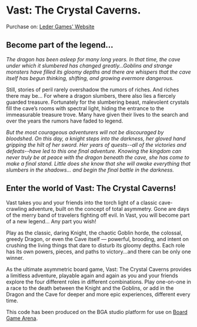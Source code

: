 # Vast: The Crystal Caverns.

Purchase on: [Leder Games' Website](https://ledergames.com/collections/games/products/vast-the-crystal-caverns)

## Become part of the legend...

_The dragon has been asleep for many long years. In that time, the cave under which it slumbered has changed greatly…Goblins and strange monsters have filled its gloomy depths and there are whispers that the cave itself has begun thinking, shifting, and growing evermore dangerous._

Still, stories of peril rarely overshadow the rumors of riches. And riches there may be… For where a dragon slumbers, there also lies a fiercely guarded treasure. Fortunately for the slumbering beast, malevolent crystals fill the cave’s rooms with spectral light, hiding the entrance to the immeasurable treasure trove. Many have given their lives to the search and over the years the rumors have faded to legend.

_But the most courageous adventurers will not be discouraged by bloodshed. On this day, a knight steps into the darkness, her gloved hand gripping the hilt of her sword. Her years of quests--all of the victories and defeats--have led to this one final adventure. Knowing the kingdom can never truly be at peace with the dragon beneath the cave, she has come to make a final stand. Little does she know that she will awake everything that slumbers in the shadows… and begin the final battle in the darkness._

## Enter the world of Vast: The Crystal Caverns!

Vast takes you and your friends into the torch light of a classic cave-crawling adventure, built on the concept of total asymmetry. Gone are days of the merry band of travelers fighting off evil. In Vast, you will become part of a new legend... Any part you wish!

Play as the classic, daring Knight, the chaotic Goblin horde, the colossal, greedy Dragon, or even the Cave itself — powerful, brooding, and intent on crushing the living things that dare to disturb its gloomy depths. Each role has its own powers, pieces, and paths to victory...and there can be only one winner.

As the ultimate asymmetric board game, Vast: The Crystal Caverns provides a limitless adventure, playable again and again as you and your friends explore the four different roles in different combinations. Play one-on-one in a race to the death between the Knight and the Goblins, or add in the Dragon and the Cave for deeper and more epic experiences, different every time.

This code has been produced on the BGA studio platform for use on [Board Game Arena](http://boardgamearena.com).
